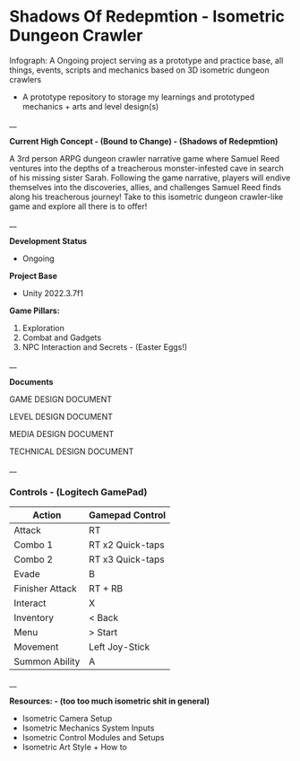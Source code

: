 # Shadows Of Redepmtion - Isometric Dungeon Crawler

Infograph:
A Ongoing project serving as a prototype and practice base, all things, events, scripts and mechanics based on 3D isometric dungeon crawlers
- A prototype repository to storage my learnings and prototyped mechanics + arts and level design(s)
  
__

**Current High Concept - (Bound to Change) - (Shadows of Redepmtion)**

A 3rd person ARPG dungeon crawler narrative game where Samuel Reed ventures into the depths of a treacherous monster-infested cave in search of his missing sister Sarah.
Following the game narrative, players will endive themselves into the discoveries, allies, and challenges Samuel Reed finds along his treacherous journey!
Take to this isometric dungeon crawler-like game and explore all there is to offer!

__

**Development Status**
- Ongoing

**Project Base**
- Unity 2022.3.7f1

**Game Pillars:**
1. Exploration
2. Combat and Gadgets
3. NPC Interaction and Secrets - (Easter Eggs!)
   
__

**Documents**

GAME DESIGN DOCUMENT

LEVEL DESIGN DOCUMENT

MEDIA DESIGN DOCUMENT

TECHNICAL DESIGN DOCUMENT

__

### Controls - (Logitech GamePad)

Action                | Gamepad Control
---                   |---
Attack                | RT
Combo 1               | RT x2 Quick-taps
Combo 2               | RT x3 Quick-taps
Evade                 | B
Finisher Attack       | RT + RB
Interact              | X
Inventory             | < Back
Menu                  | > Start
Movement              | Left Joy-Stick
Summon Ability        | A

__

**Resources: - (too too much isometric shit in general)**
- Isometric Camera Setup
- Isometric Mechanics System Inputs
- Isometric Control Modules and Setups
- Isometric Art Style + How to

